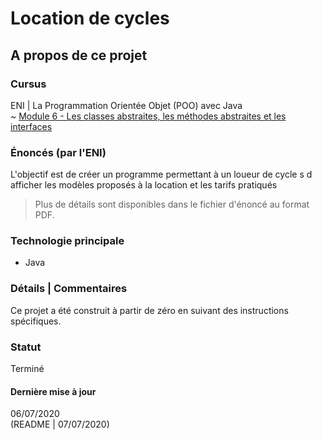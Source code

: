 # Location de cycles

## A propos de ce projet

### Cursus
ENI | La Programmation Orientée Objet (POO) avec Java  
~ [Module 6 - Les classes abstraites, les méthodes abstraites et les interfaces](https://github.com/Dyrits/LOCATION-DE-CYCLES/blob/master/Module%2006%20-%20Enonc%C3%A9%20TP%20-%20Location%20de%20cycles.pdf)

### Énoncés (par l'ENI)
L'objectif est de créer un programme permettant à un loueur de cycle s d afficher les modèles proposés à la location et les tarifs pratiqués

> Plus de détails sont disponibles dans le fichier d'énoncé au format PDF.

### Technologie principale
- Java

### Détails | Commentaires
Ce projet a été construit à partir de zéro en suivant des instructions spécifiques.

### Statut
Terminé

#### Dernière mise à jour
06/07/2020  
(README | 07/07/2020)